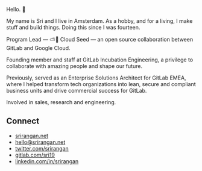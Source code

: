 Hello. 👋

My name is Sri and I live in Amsterdam. As a hobby, and for a living, I make stuff and build things. Doing this since I was fourteen.

Program Lead — ⛅🌱 Cloud Seed — an open source collaboration between GitLab and Google Cloud.

Founding member and staff at GitLab Incubation Engineering, a privilege to collaborate with amazing people and shape our future.

Previously, served as an Enterprise Solutions Architect for GitLab EMEA, where I helped transform tech organizations into lean, secure and compliant business units and drive commercial success for GitLab.

Involved in sales, research and engineering.

## Connect

- [srirangan.net](https://srirangan.net)
- hello@srirangan.net
- [twitter.com/srirangan](https://twitter.com/srirangan)
- [gitlab.com/sri19](https://gitlab.com/sri19)
- [linkedin.com/in/srirangan](https://linkedin.com/in/srirangan)
